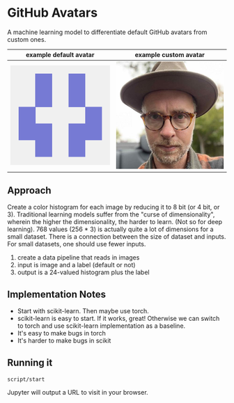 # GitHub Avatars

A machine learning model to differentiate default GitHub avatars from custom ones.

| example default avatar | example custom avatar | 
| ------- | ------ |
| ![default](avatars/default/abrim.png) | ![custom](avatars/custom/zeke.png) |

## Approach

Create a color histogram for each image by reducing it to 8 bit (or 4 bit, or 3). Traditional learning models suffer from the "curse of dimensionality", wherein the higher the dimensionality, the harder to learn. (Not so for deep learning). 768 values (256 * 3) is actually quite a lot of dimensions for a small dataset. There is a connection between the size of dataset and inputs. For small datasets, one should use fewer inputs.

1. create a data pipeline that reads in images
1. input is image and a label (default or not)
1. output is a 24-valued histogram plus the label

## Implementation Notes

- Start with scikit-learn. Then maybe use torch.
- scikit-learn is easy to start. If it works, great! Otherwise we can switch to torch and use scikit-learn implementation as a baseline.
- It's easy to make bugs in torch
- It's harder to make bugs in scikit

## Running it

```
script/start
```

Jupyter will output a URL to visit in your browser.